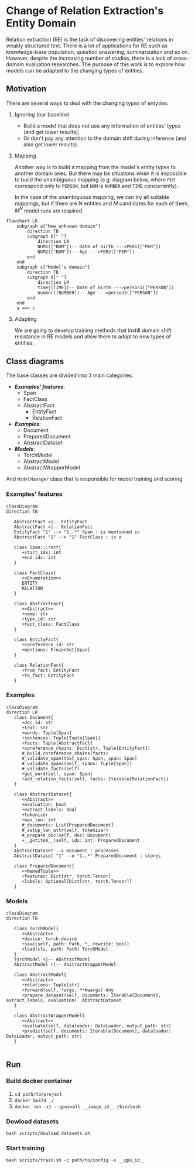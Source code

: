 # Change of Relation Extraction's Entity Domain

Relation extraction (RE) is the task of discovering entities' relations in weakly structured text. There is a lot of
applications for RE such as knowledge-base population, question answering, summarization and so on. However, despite the
increasing number of studies, there is a lack of cross-domain evaluation researches. The purpose of this work is to
explore how models can be adapted to the changing types of entities.

## Motivation

There are several ways to deal with the changing types of entyties:

1) Ignoring (our baseline)

    * Build a model that does not use any information of entities' types (and get lower results);
    * Or don't pay any attention to the domain shift during inference (and also get lower results).

2) Mapping

   Another way is to build a mapping from the model's entity types to another domain ones. But there may be situations
   when it is impossible to build the unambiguous mapping (e.g. diagram below, where `PER` correspond only to `PERSON`,
   but `NUM` is `NUMBER` and `TIME` concurrently).

   In the case of the unambiguous mapping, we can try all suitable mappings, but if there are $N$ entities and $M$
   candidates for each of them, $M^N$ model runs are required.

```mermaid
flowchart LR
    subgraph a["New unknown domain"]
        direction TB
        subgraph b[" "]
            direction LR
            NUM1(["NUM"])-- Date of birth --->PER1(["PER"])
            NUM2(["NUM"])-- Age --->PER2(["PER"])
        end
    end
    subgraph c["Model's domain"]
        direction TB
        subgraph d[" "]
            direction LR
            time([TIME])-- Date of birth --->person1(["PERSON"])
            number([NUMBER])-- Age --->person2(["PERSON"])
        end
    end
    a ==> c 
```

3) Adapting

   We are going to develop training methods that instill domain shift resistance in RE models and allow them to adapt to
   new types of entities.

## Class diagrams

The base classes are divided into 3 main categories:

* **_Examples' features_**:
  * Span
  * FactClass
  * AbstractFact
    * EntityFact
    * RelationFact
* **_Examples_**:
  * Document
  * PreparedDocument
  * AbstractDataset
* **_Models_**:
  * TorchModel
  * AbstractModel
  * AbstractWrapperModel

And `ModelManager` class that is responsible for model training and scoring 

### Examples' features
```mermaid
classDiagram
direction TB

   AbstractFact <|-- EntityFact
   AbstractFact <|-- RelationFact
   EntityFact "1" --> "1..*" Span : is mentioned in
   AbstractFact "1" --> "1" FactClass : is a
   
   class Span:::rect{
      +start_idx: int
      +end_idx: int
   }
   
   class FactClass{
      <<Enumeration>>
      ENTITY
      RELATION
   }

   class AbstractFact{
      <<Abstract>> 
      +name: str
      +type_id: str
      +fact_class: FactClass
   }
   
   class EntityFact{
      +coreference_id: str
      +mentions: FrozenSet[Span]
   }
   
   class RelationFact{
      +from_fact: EntityFact
      +to_fact: EntityFact
   }
```
### Examples
```mermaid
classDiagram
direction LR
   class Document{
      +doc_id: str
      +text: str
      +words: Tuple[Span]
      +sentences: Tuple[Tuple[Span]]
      +facts: Tuple[AbstractFact]
      +coreference_chains: Dict[str, Tuple[EntityFact]]
      #_build_coreference_chains(facts)
      #_validate_span(text_span: Span, span: Span)
      #_validate_spans(self, spans: Tuple[Span])
      #_validate_facts(self)
      +get_word(self, span: Span)
      +add_relation_facts(self, facts: Iterable[RelationFact])
   }
   
   class AbstractDataset{
      <<Abstract>>
      +evaluation: bool
      +extract_labels: bool
      +tokenizer
      +max_len: int
      #_documents: List[PreparedDocument]
      #_setup_len_attr(self, tokenizer)
      #_prepare_doc(self, doc: Document)
      +__getitem__(self, idx: int) PreparedDocument
   }
   AbstractDataset ..> Document : processes
   AbstractDataset "1" --o "1..*" PreparedDocument : stores
   
   class PreparedDocument{
      <<NamedTuple>>
      +features: Dict[str, torch.Tensor]
      +labels: Optional[Dict[str, torch.Tensor]]
   }
```

### Models
```mermaid
classDiagram
direction TB

   class TorchModel{
      <<Abstract>>
      +device: torch.device
      +save(self, path: Path, *, rewrite: bool)
      +load(cls, path: Path) TorchModel
   }
   TorchModel <|-- AbstractModel
   AbstractModel <|-- AbstractWrapperModel
   
   class AbstractModel{
      <<Abstract>>
      +relations: Tuple[str]
      +forward(self, *args, **kwargs) Any
      +prepare_dataset(self, documents: Iterable[Document], extract_labels, evaluation)  AbstractDataset
   }
   
   class AbstractWrapperModel{
      <<Abstract>>
      +evaluate(self, dataloader: DataLoader, output_path: str)
      +predict(self, documents: Iterable[Document], dataloader: DataLoader, output_path: str)
   }
   
```

## Run


### Build docker container
1) `cd path/to/project`
2) `docker build ./`
3) `docker run -it --gpus=all __image_id__ /bin/bash`

### Dowload datasets

`bash scripts/dowload_datasets.sh`

### Start training

`bash scripts/train.sh -c path/to/config -v __gpu_id__`
